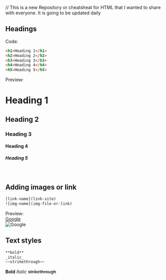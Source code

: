 // This is a new Repository or cheatsheat for HTML that I wanted to share with everyone. It is going to be updated daily
## Headings
Code:
```html
<h1>Heading 1</h1>
<h2>Heading 2</h2>
<h3>Heading 3</h3>
<h4>Heading 4</h4>
<h5>Heading 5</h5>
```
Preview:
<h1>Heading 1</h1>
<h2>Heading 2</h2>
<h3>Heading 3</h3>
<h4>Heading 4</h4>
<h5>Heading 5</h5>
<br>

## Adding images or link
```html
[link-name](link-site)
![img-name](img-file-or-link)
```
Preview:<br>
[Google](google.com)<br>
![Google](https://upload.wikimedia.org/wikipedia/commons/thumb/2/2f/Google_2015_logo.svg/1200px-Google_2015_logo.svg.png)

## Text styles
```html
**bold**
_italic_
~~strikethrough~~
```
**Bold**
_Italic_
~~strikethrough~~
